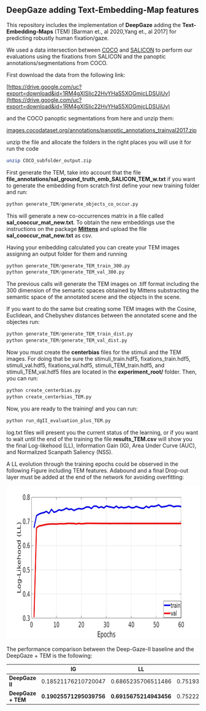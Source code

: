 ## DeepGaze adding Text-Embedding-Map features
This repository includes the implementation of **DeepGaze** adding the **Text-Embedding-Maps** (TEM) [Barman et., al 2020,Yang et., al 2017] for predicting robustly human fixation/gaze.

We used a data intersection between [COCO](https://cocodataset.org/#home) and [SALICON](https://cocodataset.org/#home) to perform our evaluations using the fixations from SALICON and the panoptic annotations/segmentations from COCO.

First download the data from the following link:

[https://drive.google.com/uc?export=download&id=1RM4gXlSIic22HvYHaS5XOGmjcLDSUiUv](https://drive.google.com/uc?export=download&id=1RM4gXlSIic22HvYHaS5XOGmjcLDSUiUv)

and the COCO panoptic segmentations from here and unzip them:

[images.cocodataset.org/annotations/panoptic_annotations_trainval2017.zip](images.cocodataset.org/annotations/panoptic_annotations_trainval2017.zip)


unzip the file and allocate the folders in the right places you will use it for run the code
```bash
unzip COCO_subfolder_output.zip
```
First generate the TEM, take into account that the file **file_annotations/sal_ground_truth_emb_SALICON_TEM_w.txt** if you want to generate the embedding from scratch first define your new training folder and run:
```python
python generate_TEM/generate_objects_co_occur.py
```
This will generate a new co-occurrences matrix in a file called **sal_cooccur_mat_new.txt**. To obtain the new embeddings use the instructions on the package **[Mittens](https://github.com/roamanalytics/mittens)** and upload the file **sal_cooccur_mat_new.txt** as csv.

Having your embedding calculated you can create your TEM images assigning an output folder for them and running

```python
python generate_TEM/generate_TEM_train_300.py
python generate_TEM/generate_TEM_val_300.py
```
The previous calls will generate the TEM images on .tiff format including the 300 dimension of the semantic spaces obtained by Mittens substracting the semantic space of the annotated scene and the objects in the scene. 

If you want to do the same but creating some TEM images with the Cosine, Euclidean, and Chebyshev distances between the annotated scene and the objectes run:
```python
python generate_TEM/generate_TEM_train_dist.py
python generate_TEM/generate_TEM_val_dist.py
```

Now you must create the **centerbias** files for the stimuli and the TEM images. For doing that be sure the stimuli_train.hdf5, fixations_train.hdf5, stimuli_val.hdf5, fixations_val.hdf5, stimuli_TEM_train.hdf5, and stimuli_TEM_val.hdf5 files are located in the **experiment_root/** folder. Then, you can run: 
```python
python create_centerbias.py
python create_centerbias_TEM.py
```
Now, you are ready to the training! and you can run:
```python
python run_dgII_evaluation_plus_TEM.py
```
log.txt files will present you the current status of the learning, or if you want to wait until the end of the training  the file **results_TEM.csv** will show you the final Log-likehood (LL), Information Gain (IG), Area Under Curve (AUC), and Normalized Scanpath Saliency (NSS).

A LL evolution through the training epochs could be observed in the following Figure including TEM features. Adabound and a final Drop-out layer must be added at the end of the network for avoiding overfitting:

<img src="https://github.com/meiyor/DeepGaze-Text-Embedding-Map/blob/main/TEM_ADAM_bound.jpg" width="700" height="400">

The performance comparison between the Deep-Gaze-II baseline and the DeepGaze + TEM is the following:

|   | **IG** | **LL** | **AUC** | **NSS** | 
| ------------- | ------------- |  ------------- | ------------- |  ------------- |
| **DeepGaze II**  | 0.18521176210720047 | 0.6865235706511486 | 0.7519319139677038 | 1.043975352729339 |
| **DeepGaze + TEM**  | **0.19025571295039756** | **0.6915675214943456** | 0.7522227225707403 | 1.043845942603672 | 

